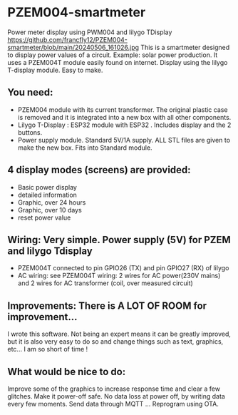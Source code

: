 # PZEM004-smartmeter
Power meter display using PWM004 and lilygo TDisplay
https://github.com/francfly12/PZEM004-smartmeter/blob/main/20240506_161026.jpg
This is a smartmeter designed to display power values of a circuit. 
Example: solar power production.
It uses a PZEM004T module easily found on internet.
Display using the lilygo T-display module.
Easy to make.

## You need:
- PZEM004 module with its current transformer. The original plastic case is removed and it is integrated into a new box with all other components.
- Lilygo T-Display : ESP32 module with ESP32 . Includes display and the 2 buttons.
- Power supply module. Standard 5V/1A supply.
ALL STL files are given to make the new box. Fits into Standard module.

## 4 display modes (screens) are provided: 
- Basic power display
- detailed information
- Graphic, over 24 hours
- Graphic, over 10 days
- reset power value

##  Wiring: Very simple. Power supply (5V) for PZEM and lilygo Tdisplay
- PZEM004T connected to pin GPIO26 (TX) and pin GPIO27 (RX) of lilygo
- AC wiring: see PZEM004T wiring: 2 wires for AC power(230V mains) and 2 wires for AC transformer (coil, over measured circuit)

## Improvements: There is A LOT OF ROOM for improvement...
  I wrote this software. Not being an expert means it can be greatly improved, but it is also very easy to do so and change things such as text, graphics, etc...
  I am so short of time !
  
## What would be nice to do:
  Improve some of the graphics to increase response time and clear a few glitches.
  Make it power-off safe. No data loss at power off, by writing data every few moments.
  Send data through MQTT ...
  Reprogram using OTA.
  
  

